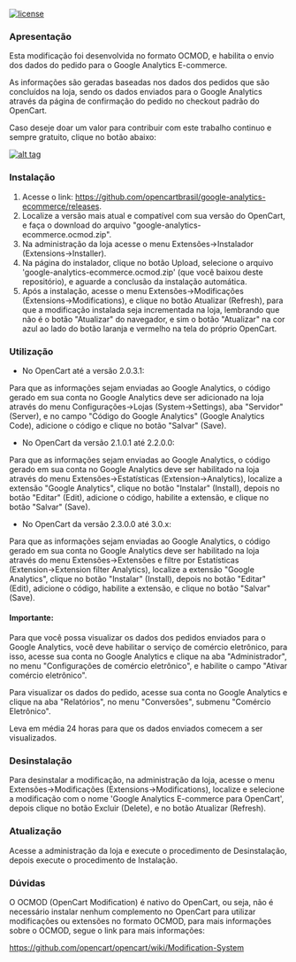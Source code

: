 [![license][licenca-badge]][LICENSE]

### Apresentação

Esta modificação foi desenvolvida no formato OCMOD, e habilita o envio dos dados do pedido para o Google Analytics E-commerce.

As informações são geradas baseadas nos dados dos pedidos que são concluídos na loja, sendo os dados enviados para o Google Analytics através da página de confirmação do pedido no checkout padrão do OpenCart.

Caso deseje doar um valor para contribuir com este trabalho continuo e sempre gratuito, clique no botão abaixo:

[![alt tag](https://www.paypalobjects.com/pt_BR/BR/i/btn/btn_donateCC_LG.gif)](https://www.paypal.com/cgi-bin/webscr?cmd=_s-xclick&hosted_button_id=7G9TR9PXS6G5J)

### Instalação

 1. Acesse o link: https://github.com/opencartbrasil/google-analytics-ecommerce/releases.
 2. Localize a versão mais atual e compatível com sua versão do OpenCart, e faça o download do arquivo "google-analytics-ecommerce.ocmod.zip".
 3. Na administração da loja acesse o menu Extensões→Instalador (Extensions→Installer).
 4. Na página do instalador, clique no botão Upload, selecione o arquivo 'google-analytics-ecommerce.ocmod.zip' (que você baixou deste repositório), e aguarde a conclusão da instalação automática.
 5. Após a instalação, acesse o menu Extensões→Modificações (Extensions→Modifications), e clique no botão Atualizar (Refresh), para que a modificação instalada seja incrementada na loja, lembrando que não é o botão "Atualizar" do navegador, e sim o botão "Atualizar" na cor azul ao lado do botão laranja e vermelho na tela do próprio OpenCart.

### Utilização

- No OpenCart até a versão 2.0.3.1:

Para que as informações sejam enviadas ao Google Analytics, o código gerado em sua conta no Google Analytics deve ser adicionado na loja através do menu Configurações→Lojas (System→Settings), aba "Servidor" (Server), e no campo "Código do Google Analytics" (Google Analytics Code), adicione o código e clique no botão "Salvar" (Save).

- No OpenCart da versão 2.1.0.1 até 2.2.0.0:

Para que as informações sejam enviadas ao Google Analytics, o código gerado em sua conta no Google Analytics deve ser habilitado na loja através do menu Extensões→Estatísticas (Extension→Analytics), localize a extensão "Google Analytics", clique no botão "Instalar" (Install), depois no botão "Editar" (Edit), adicione o código, habilite a extensão, e clique no botão "Salvar" (Save).

- No OpenCart da versão 2.3.0.0 até 3.0.x:

Para que as informações sejam enviadas ao Google Analytics, o código gerado em sua conta no Google Analytics deve ser habilitado na loja através do menu Extensões→Extensões e filtre por Estatísticas (Extension→Extension filter Analytics), localize a extensão "Google Analytics", clique no botão "Instalar" (Install), depois no botão "Editar" (Edit), adicione o código, habilite a extensão, e clique no botão "Salvar" (Save).

#### Importante:

Para que você possa visualizar os dados dos pedidos enviados para o Google Analytics, você deve habilitar o serviço de comércio eletrônico, para isso, acesse sua conta no Google Analytics e clique na aba "Administrador", no menu "Configurações de comércio eletrônico", e habilite o campo "Ativar comércio eletrônico".

Para visualizar os dados do pedido, acesse sua conta no Google Analytics e clique na aba "Relatórios", no menu "Conversões", submenu "Comércio Eletrônico".

Leva em média 24 horas para que os dados enviados comecem a ser visualizados.

### Desinstalação

Para desinstalar a modificação, na administração da loja, acesse o menu Extensões→Modificações (Extensions→Modifications),  localize e selecione a modificação com o nome 'Google Analytics E-commerce para OpenCart', depois clique no botão Excluir (Delete), e no botão Atualizar (Refresh).

### Atualização

Acesse a administração da loja e execute o procedimento de Desinstalação, depois execute o procedimento de Instalação.

### Dúvidas

O OCMOD (OpenCart Modification) é nativo do OpenCart, ou seja, não é necessário instalar nenhum complemento no OpenCart para utilizar modificações ou extensões no formato OCMOD, para mais informações sobre o OCMOD, segue o link para mais informações:

https://github.com/opencart/opencart/wiki/Modification-System

[licenca-badge]: https://img.shields.io/badge/licença-GPLv3-blue.svg
[LICENSE]: ./LICENSE
